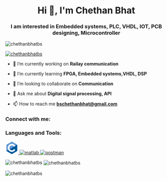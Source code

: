 







<h1 align="center">Hi 👋, I'm Chethan Bhat</h1>

<h3 align="center">I am interested in Embedded systems, PLC, VHDL, IOT, PCB designing, Microcontroller</h3>

<p align="left"> <img src="https://komarev.com/ghpvc/?username=chethanbhatbs&label=Profile%20views&color=0e75b6&style=flat" alt="chethanbhatbs" /> </p>

<p align="left"> <a href="https://github.com/ryo-ma/github-profile-trophy"><img src="https://github-profile-trophy.vercel.app/?username=chethanbhatbs" alt="chethanbhatbs" /></a> </p>

- 🔭 I’m currently working on **Railay communication**

- 🌱 I’m currently learning **FPGA, Embedded systems,VHDL, DSP**

- 👯 I’m looking to collaborate on **Communication**

- 💬 Ask me about **Digital signal processing, API**

- 📫 How to reach me **bschethanbhat@gmail.com**

<h3 align="left">Connect with me:</h3>

<p align="left">

</p>

<h3 align="left">Languages and Tools:</h3>

<p align="left"> <a href="https://www.cprogramming.com/" target="_blank" rel="noreferrer"> <img src="https://raw.githubusercontent.com/devicons/devicon/master/icons/c/c-original.svg" alt="c" width="40" height="40"/> </a> <a href="https://www.mathworks.com/" target="_blank" rel="noreferrer"> <img src="https://upload.wikimedia.org/wikipedia/commons/2/21/Matlab_Logo.png" alt="matlab" width="40" height="40"/> </a> <a href="https://postman.com" target="_blank" rel="noreferrer"> <img src="https://www.vectorlogo.zone/logos/getpostman/getpostman-icon.svg" alt="postman" width="40" height="40"/> </a> </p>

<p><img align="left" src="https://github-readme-stats.vercel.app/api/top-langs?username=chethanbhatbs&show_icons=true&locale=en&layout=compact" alt="chethanbhatbs" /></p>

<p>&nbsp;<img align="center" src="https://github-readme-stats.vercel.app/api?username=chethanbhatbs&show_icons=true&locale=en" alt="chethanbhatbs" /></p>

<p><img align="center" src="https://github-readme-streak-stats.herokuapp.com/?user=chethanbhatbs&" alt="chethanbhatbs" /></p>







